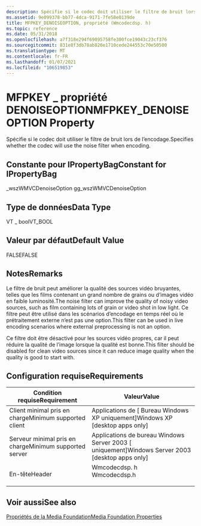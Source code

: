 ```yaml
---
description: Spécifie si le codec doit utiliser le filtre de bruit lors de l’encodage.
ms.assetid: 9e099378-bb77-4dca-9171-7fe58e0139de
title: MFPKEY_DENOISEOPTION, propriété (Wmcodecdsp. h)
ms.topic: reference
ms.date: 05/31/2018
ms.openlocfilehash: a7f318e294f69095758fe300fce19043c23cf376
ms.sourcegitcommit: 831e8f3db78ab820e1710cede244553c70e50500
ms.translationtype: MT
ms.contentlocale: fr-FR
ms.lasthandoff: 01/07/2021
ms.locfileid: "106519853"
---
```

# <a name="mfpkey_denoiseoption-property"></a><span data-ttu-id="c6e78-103">MFPKEY \_ propriété DENOISEOPTION</span><span class="sxs-lookup"><span data-stu-id="c6e78-103">MFPKEY\_DENOISEOPTION Property</span></span>

<span data-ttu-id="c6e78-104">Spécifie si le codec doit utiliser le filtre de bruit lors de l’encodage.</span><span class="sxs-lookup"><span data-stu-id="c6e78-104">Specifies whether the codec will use the noise filter when encoding.</span></span>

## <a name="constant-for-ipropertybag"></a><span data-ttu-id="c6e78-105">Constante pour IPropertyBag</span><span class="sxs-lookup"><span data-stu-id="c6e78-105">Constant for IPropertyBag</span></span>

<span data-ttu-id="c6e78-106">\_wszWMVCDenoiseOption g</span><span class="sxs-lookup"><span data-stu-id="c6e78-106">g\_wszWMVCDenoiseOption</span></span>

## <a name="data-type"></a><span data-ttu-id="c6e78-107">Type de données</span><span class="sxs-lookup"><span data-stu-id="c6e78-107">Data Type</span></span>

<span data-ttu-id="c6e78-108">VT \_ bool</span><span class="sxs-lookup"><span data-stu-id="c6e78-108">VT\_BOOL</span></span>

## <a name="default-value"></a><span data-ttu-id="c6e78-109">Valeur par défaut</span><span class="sxs-lookup"><span data-stu-id="c6e78-109">Default Value</span></span>

<span data-ttu-id="c6e78-110">FALSE</span><span class="sxs-lookup"><span data-stu-id="c6e78-110">FALSE</span></span>

## <a name="remarks"></a><span data-ttu-id="c6e78-111">Notes</span><span class="sxs-lookup"><span data-stu-id="c6e78-111">Remarks</span></span>

<span data-ttu-id="c6e78-112">Le filtre de bruit peut améliorer la qualité des sources vidéo bruyantes, telles que les films contenant un grand nombre de grains ou d’images vidéo en faible luminosité.</span><span class="sxs-lookup"><span data-stu-id="c6e78-112">The noise filter can improve the quality of noisy video sources, such as film containing lots of grain or video shot in low light.</span></span> <span data-ttu-id="c6e78-113">Ce filtre peut être utilisé dans les scénarios d’encodage en temps réel où le prétraitement externe n’est pas une option.</span><span class="sxs-lookup"><span data-stu-id="c6e78-113">This filter can be used in live encoding scenarios where external preprocessing is not an option.</span></span>

<span data-ttu-id="c6e78-114">Ce filtre doit être désactivé pour les sources vidéo propres, car il peut réduire la qualité de l’image lorsque la qualité est bonne.</span><span class="sxs-lookup"><span data-stu-id="c6e78-114">This filter should be disabled for clean video sources since it can reduce image quality when the quality is good to start with.</span></span>

## <a name="requirements"></a><span data-ttu-id="c6e78-115">Configuration requise</span><span class="sxs-lookup"><span data-stu-id="c6e78-115">Requirements</span></span>



| <span data-ttu-id="c6e78-116">Condition requise</span><span class="sxs-lookup"><span data-stu-id="c6e78-116">Requirement</span></span> | <span data-ttu-id="c6e78-117">Valeur</span><span class="sxs-lookup"><span data-stu-id="c6e78-117">Value</span></span> |
|-------------------------------------|-----------------------------------------------------------------------------------------|
| <span data-ttu-id="c6e78-118">Client minimal pris en charge</span><span class="sxs-lookup"><span data-stu-id="c6e78-118">Minimum supported client</span></span><br/> | <span data-ttu-id="c6e78-119">Applications de \[ Bureau Windows XP uniquement\]</span><span class="sxs-lookup"><span data-stu-id="c6e78-119">Windows XP \[desktop apps only\]</span></span><br/>                                             |
| <span data-ttu-id="c6e78-120">Serveur minimal pris en charge</span><span class="sxs-lookup"><span data-stu-id="c6e78-120">Minimum supported server</span></span><br/> | <span data-ttu-id="c6e78-121">Applications de bureau Windows Server 2003 \[ uniquement\]</span><span class="sxs-lookup"><span data-stu-id="c6e78-121">Windows Server 2003 \[desktop apps only\]</span></span><br/>                                    |
| <span data-ttu-id="c6e78-122">En-tête</span><span class="sxs-lookup"><span data-stu-id="c6e78-122">Header</span></span><br/>                   | <dl> <span data-ttu-id="c6e78-123"><dt>Wmcodecdsp. h</dt></span><span class="sxs-lookup"><span data-stu-id="c6e78-123"><dt>Wmcodecdsp.h</dt></span></span> </dl> |



## <a name="see-also"></a><span data-ttu-id="c6e78-124">Voir aussi</span><span class="sxs-lookup"><span data-stu-id="c6e78-124">See also</span></span>

<dl> <dt>

[<span data-ttu-id="c6e78-125">Propriétés de la Media Foundation</span><span class="sxs-lookup"><span data-stu-id="c6e78-125">Media Foundation Properties</span></span>](media-foundation-properties.md)
</dt> </dl>

 

 




